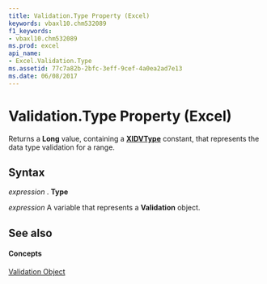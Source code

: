 ```yaml
---
title: Validation.Type Property (Excel)
keywords: vbaxl10.chm532089
f1_keywords:
- vbaxl10.chm532089
ms.prod: excel
api_name:
- Excel.Validation.Type
ms.assetid: 77c7a82b-2bfc-3eff-9cef-4a0ea2ad7e13
ms.date: 06/08/2017
---
```



# Validation.Type Property (Excel)

Returns a **Long** value, containing a **[XlDVType](xldvtype-enumeration-excel.md)** constant, that represents the data type validation for a range.


## Syntax

 _expression_ . **Type**

 _expression_ A variable that represents a **Validation** object.


## See also


#### Concepts


[Validation Object](validation-object-excel.md)

